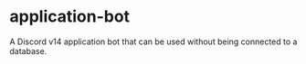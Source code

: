 # application-bot
 A Discord v14 application bot that can be used without being connected to a database. 
